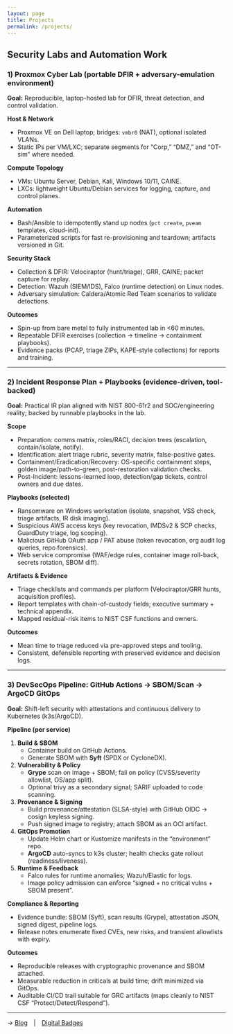 ```yaml
---
layout: page
title: Projects
permalink: /projects/
---
```


## Security Labs and Automation Work

### 1) Proxmox Cyber Lab (portable DFIR + adversary-emulation environment)
**Goal:** Reproducible, laptop-hosted lab for DFIR, threat detection, and control validation.

**Host & Network**
- Proxmox VE on Dell laptop; bridges: `vmbr0` (NAT), optional isolated VLANs.
- Static IPs per VM/LXC; separate segments for “Corp,” “DMZ,” and “OT-sim” where needed.

**Compute Topology**
- VMs: Ubuntu Server, Debian, Kali, Windows 10/11, CAINE.
- LXCs: lightweight Ubuntu/Debian services for logging, capture, and control planes.

**Automation**
- Bash/Ansible to idempotently stand up nodes (`pct create`, `pveam` templates, cloud-init).
- Parameterized scripts for fast re-provisioning and teardown; artifacts versioned in Git.

**Security Stack**
- Collection & DFIR: Velociraptor (hunt/triage), GRR, CAINE; packet capture for replay.
- Detection: Wazuh (SIEM/IDS), Falco (runtime detection) on Linux nodes.
- Adversary simulation: Caldera/Atomic Red Team scenarios to validate detections.

**Outcomes**
- Spin-up from bare metal to fully instrumented lab in <60 minutes.
- Repeatable DFIR exercises (collection → timeline → containment playbooks).
- Evidence packs (PCAP, triage ZIPs, KAPE-style collections) for reports and training.

---

### 2) Incident Response Plan + Playbooks (evidence-driven, tool-backed)
**Goal:** Practical IR plan aligned with NIST 800-61r2 and SOC/engineering reality; backed by runnable playbooks in the lab.

**Scope**
- Preparation: comms matrix, roles/RACI, decision trees (escalation, contain/isolate, notify).
- Identification: alert triage rubric, severity matrix, false-positive gates.
- Containment/Eradication/Recovery: OS-specific containment steps, golden image/path-to-green, post-restoration validation checks.
- Post-Incident: lessons-learned loop, detection/gap tickets, control owners and due dates.

**Playbooks (selected)**
- Ransomware on Windows workstation (isolate, snapshot, VSS check, triage artifacts, IR disk imaging).
- Suspicious AWS access keys (key revocation, IMDSv2 & SCP checks, GuardDuty triage, log scoping).
- Malicious GitHub OAuth app / PAT abuse (token revocation, org audit log queries, repo forensics).
- Web service compromise (WAF/edge rules, container image roll-back, secrets rotation, SBOM diff).

**Artifacts & Evidence**
- Triage checklists and commands per platform (Velociraptor/GRR hunts, acquisition profiles).
- Report templates with chain-of-custody fields; executive summary + technical appendix.
- Mapped residual-risk items to NIST CSF functions and owners.

**Outcomes**
- Mean time to triage reduced via pre-approved steps and tooling.
- Consistent, defensible reporting with preserved evidence and decision logs.

---

### 3) DevSecOps Pipeline: GitHub Actions → SBOM/Scan → ArgoCD GitOps
**Goal:** Shift-left security with attestations and continuous delivery to Kubernetes (k3s/ArgoCD).

**Pipeline (per service)**
1. **Build & SBOM**
   - Container build on GitHub Actions.
   - Generate SBOM with **Syft** (SPDX or CycloneDX).
2. **Vulnerability & Policy**
   - **Grype** scan on image + SBOM; fail on policy (CVSS/severity allowlist, OS/app split).
   - Optional trivy as a secondary signal; SARIF uploaded to code scanning.
3. **Provenance & Signing**
   - Build provenance/attestation (SLSA-style) with GitHub OIDC → cosign keyless signing.
   - Push signed image to registry; attach SBOM as an OCI artifact.
4. **GitOps Promotion**
   - Update Helm chart or Kustomize manifests in the “environment” repo.
   - **ArgoCD** auto-syncs to k3s cluster; health checks gate rollout (readiness/liveness).
5. **Runtime & Feedback**
   - Falco rules for runtime anomalies; Wazuh/Elastic for logs.
   - Image policy admission can enforce “signed + no critical vulns + SBOM present”.

**Compliance & Reporting**
- Evidence bundle: SBOM (Syft), scan results (Grype), attestation JSON, signed digest, pipeline logs.
- Release notes enumerate fixed CVEs, new risks, and transient allowlists with expiry.

**Outcomes**
- Reproducible releases with cryptographic provenance and SBOM attached.
- Measurable reduction in criticals at build time; drift minimized via GitOps.
- Auditable CI/CD trail suitable for GRC artifacts (maps cleanly to NIST CSF “Protect/Detect/Respond”).

---

→ [Blog](/blog/) | [Digital Badges](/badges/)
